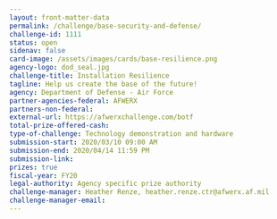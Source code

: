 ```yaml
---
layout: front-matter-data
permalink: /challenge/base-security-and-defense/
challenge-id: 1111
status: open
sidenav: false
card-image: /assets/images/cards/base-resilience.png
agency-logo: dod_seal.jpg
challenge-title: Installation Resilience
tagline: Help us create the base of the future!
agency: Department of Defense - Air Force
partner-agencies-federal: AFWERX
partners-non-federal:
external-url: https://afwerxchallenge.com/botf
total-prize-offered-cash:
type-of-challenge: Technology demonstration and hardware
submission-start: 2020/03/10 09:00 AM
submission-end: 2020/04/14 11:59 PM
submission-link:
prizes: true
fiscal-year: FY20
legal-authority: Agency specific prize authority
challenge-manager: Heather Renze, heather.renze.ctr@afwerx.af.mil
challenge-manager-email: 
---
```


